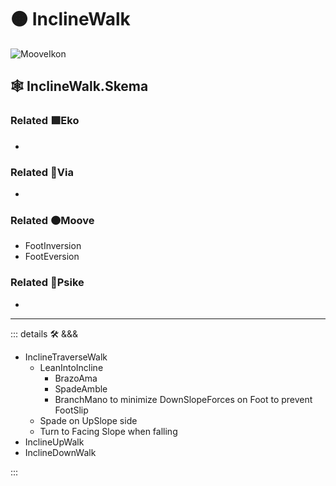 # 🟠 <mooves>InclineWalk</mooves>

![MooveIkon](/BetaIkon/Mooves_Ikon.png)

## 🕸 InclineWalk.Skema

### Related 🟩<ekos>Eko</ekos>

-

### Related 🔻<via>Via</via>

-

### Related 🟠<mooves>Moove</mooves>

- FootInversion
- FootEversion

### Related 💜<psike>Psike</psike>

-

---

<!-- =================================================== -->
<!-- =================================================== -->
<!-- =================================================== -->
<!-- =================================================== -->
<!-- =================================================== -->
::: details 🛠 <dev>&&&</dev>

- InclineTraverseWalk
    - LeanIntoIncline
        - BrazoAma
        - SpadeAmble
        - BranchMano to minimize DownSlopeForces on Foot to prevent FootSlip
    - Spade on UpSlope side
    - Turn to Facing Slope when falling
- InclineUpWalk
- InclineDownWalk

:::
